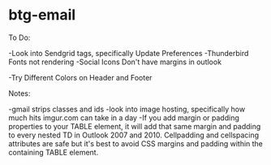 # btg-email
To Do:

-Look into Sendgrid tags, specifically Update Preferences
-Thunderbird Fonts not rendering
-Social Icons Don't have margins in outlook

-Try Different Colors on Header and Footer


Notes:

-gmail strips classes and ids
-look into image hosting, specifically how much hits imgur.com can take in a day
-If you add margin or padding properties to your TABLE element, it will add that same margin and padding to every nested TD in Outlook 2007 and 2010. Cellpadding and cellspacing attributes are safe but it's best to avoid CSS margins and padding within the containing TABLE element.
